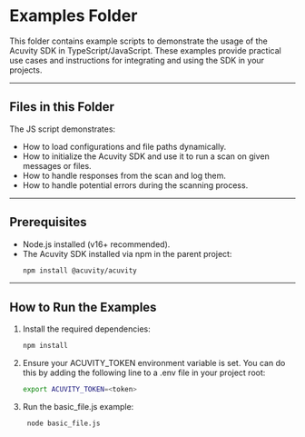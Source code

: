 # Examples Folder

This folder contains example scripts to demonstrate the usage of the Acuvity SDK in TypeScript/JavaScript. These examples provide practical use cases and instructions for integrating and using the SDK in your projects.

---

## Files in this Folder

The JS script demonstrates:
- How to load configurations and file paths dynamically.
- How to initialize the Acuvity SDK and use it to run a scan on given messages or files.
- How to handle responses from the scan and log them.
- How to handle potential errors during the scanning process.

---

## Prerequisites

- Node.js installed (v16+ recommended).
- The Acuvity SDK installed via npm in the parent project:
  ```bash
  npm install @acuvity/acuvity
    ```

---

## How to Run the Examples

1. Install the required dependencies:
   ```bash
   npm install
   ```
2. Ensure your ACUVITY_TOKEN environment variable is set. You can do this by adding the following line to a .env file in your project root:
    ```bash
    export ACUVITY_TOKEN=<token>
    ```
3. Run the basic_file.js example:
    ```bash
     node basic_file.js
    ```
